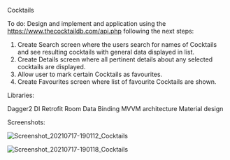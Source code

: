 Cocktails

To do: Design and implement and application using the https://www.thecocktaildb.com/api.php following the next steps:

1. Create Search screen where the users search for names of Cocktails and see resulting cocktails with general data displayed in list.
2. Create Details screen where all pertinent details about any selected cocktails are displayed.
3. Allow user to mark certain Cocktails as favourites.
4. Create Favourites screen where list of favourite Cocktails are shown.

Libraries:

Dagger2 DI
Retrofit
Room
Data Binding
MVVM architecture
Material design

Screenshots:

![Screenshot_20210717-190112_Cocktails](https://user-images.githubusercontent.com/33603567/126045965-45a63f13-c2fe-4a43-b4e7-f10b920b1372.jpg)

![Screenshot_20210717-190118_Cocktails](https://user-images.githubusercontent.com/33603567/126045970-fe51aa5d-6d15-48da-9631-a072efa3eaf7.jpg)
